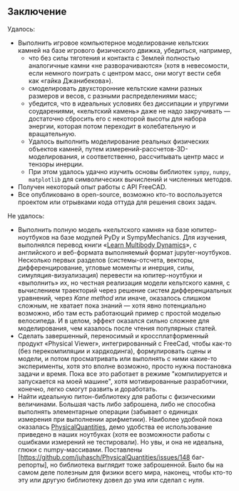 ## Заключение

Удалось:

- Выполнить игровое компьютерное моделирование кельтских камней на базе игрового физического движка, убедиться, например,
    - что без силы тяготения и контакта с Землей полностью аналогичные камни «не разворачиваются» (хотя в невесомости, если немного поиграть с центром масс, они могут вести себя как «гайка Джанибекова»).
    - смоделировать двухсторонние кельтские камни разных размеров и весов, с разными распределениями масс;
    - убедится, что в идеальных условиях без диссипации и упругими соударениями,  «кельтский камень» даже не надо закручивать — достаточно сбросить его с некоторой высоты для набора энергии, которая потом переходит в колебательную и вращательную.
    - Удалось выполнить моделирование реальных физических объектов камней, путем измерений-рассчетов-3D-моделирования, и соответственно, рассчитывать центр масс и тензоры инерции.
    - При этом удалось удачно изучить основы библиотек `sympy`, `numpy`, `matplotlib` для символических вычислений и численных методов.
- Получен некоторый опыт работы с API FreeCAD.
- Все опубликовано в open-source, возможно кто-то воспользуется проектом или отрывками кода оттуда для решения своих задач.


Не удалось:

- Выполнить полную модель «кельтского камня» на базе юпитер-ноутбуков на базе модулей PyDy и SympyMechanics. Для изучения, выполнялся перевод книги «[Learn Multibody Dynamics](https://moorepants.github.io/learn-multibody-dynamics/)», с английского и веб-формата выполняемый формат jupyter-ноутбуков. Несколько первых разделов (системы-отсчета, векторы, дифференцирование, угловые моменты и инерция, силы, симуляция-визуализация) перевести на юпитер-ноутбуки и «выполнить» их, но честная реализация модели кельтского камня, с вычислением траекторий через решение систем дифференциальных уравнений, через *Kane method* или иначе, оказалось слишком сложным, не хватает пока знаний — хотя явно потенциально возможно, ибо там есть работающий пример с простой моделью велосипеда. И в целом, эффект оказался сильно сложнее для моделирования, чем казалось после чтения популярных статей.
- Сделать завершенный, переносимый и кроссплатформенный продукт «Physical Viewer», интегрированный с FreeCad, чтобы как-то (без перекомпиляции  и хардкодинга), формулировать сцены и модели, и потом просматривать или выполнять с ними какие-то эксперименты, хотя это вполне возможно, просто нужна постановка задачи и время. Пока все это работает в режиме "компилируется и запускается на моей машине", хотя мотивированные разработчики, конечно, легко смогут развить и доработать.
- Найти идеальную питон-библиотеку для работы с физическими величинами. Большая часть либо заброшена, либо не способна выполнять элементарные операции (забывает о единицах измерения при выполнении арифметики). Наиболее удобной пока оказалась [PhysicalQuantities](https://github.com/juhasch/PhysicalQuantities), демо удобства ее использование приведено в наших ноутбуках (хотя ее возможности работы с ошибками измерений не тестировали). Но увы, и она не идеальна, глюки с numpy-массивами. Поставлены [https://github.com/juhasch/PhysicalQuantities/issues/148 баг-репорты], но библиотека выглядит тоже заброшенной. Было бы на самом деле полезным для физики всего мира, наконец, чтобы кто-то эту или другую библиотеку довел до ума или сделал с нуля.



















